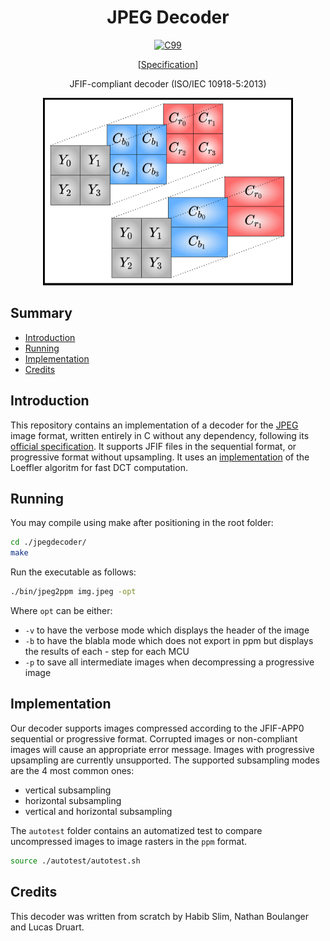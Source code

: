 <div align="center">
<h1 align="center">
    JPEG Decoder
</h1>

[![C99](https://img.shields.io/badge/C--99-red?logo=C&logoColor=white)](https://en.wikipedia.org/wiki/C99)

\[[Specification](./docs/itu-t81.pdf)\]

JFIF-compliant decoder (ISO/IEC 10918-5:2013)

<p align="center">
     <img src="./main_fig.svg" width=400px/>
</p>
</div>


## Summary

* [Introduction](#introduction)
* [Running](#running)
* [Implementation](#implementation)
* [Credits](#credits)

## Introduction

This repository contains an implementation of a decoder for the [JPEG](https://wacv2022.thecvf.com/) image format, written entirely in C without any dependency, following its [official specification](./docs/itu-t81.pdf). It supports JFIF files in the sequential format, or progressive format without upsampling. It uses an [implementation](./docs/loeffler.pdf) of the Loeffler algoritm for fast DCT computation.


## Running

You may compile using make after positioning in the root folder:
```bash
cd ./jpegdecoder/
make
```

Run the executable as follows:
```bash
./bin/jpeg2ppm img.jpeg -opt
```

Where `opt` can be either:
- `-v` to have the verbose mode which displays the header of the image
- `-b` to have the blabla mode which does not export in ppm but displays the results of each - step for each MCU
- `-p` to save all intermediate images when decompressing a progressive image


## Implementation

Our decoder supports images compressed according to the JFIF-APP0 sequential or progressive format. Corrupted images or non-compliant images will cause an appropriate error message.
Images with progressive upsampling are currently unsupported.
The supported subsampling modes are the 4 most common ones:
- vertical subsampling
- horizontal subsampling
- vertical and horizontal subsampling

The `autotest` folder contains an automatized test to compare uncompressed images to image rasters in the `ppm` format.

```bash
source ./autotest/autotest.sh
```

## Credits

This decoder was written from scratch by Habib Slim, Nathan Boulanger and Lucas Druart.
